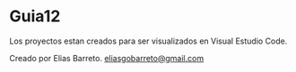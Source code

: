 # Guia12

Los proyectos estan creados para ser visualizados en Visual Estudio Code.


Creado por Elias Barreto. eliasgobarreto@gmail.com
